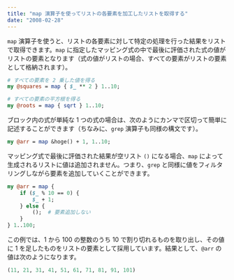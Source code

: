 ```yaml
---
title: "map 演算子を使ってリストの各要素を加工したリストを取得する"
date: "2008-02-28"
---
```


`map` 演算子を使うと、リストの各要素に対して特定の処理を行った結果をリストで取得できます。`map` に指定したマッピング式の中で最後に評価された式の値がリストの要素となります（式の値がリストの場合、すべての要素がリストの要素として格納されます）。

```perl
# すべての要素を 2 乗した値を得る
my @squares = map { $_ ** 2 } 1..10;

# すべての要素の平方根を得る
my @roots = map { sqrt } 1..10;
```

ブロック内の式が単純な 1 つの式の場合は、次のようにカンマで区切って簡単に記述することができます（ちなみに、`grep` 演算子も同様の構文です）。

```perl
my @arr = map &hoge() + 1, 1..10;
```

マッピング式で最後に評価された結果が空リスト `()` になる場合、`map` によって生成されるリストに値は追加されません。つまり、`grep` と同様に値をフィルタリングしながら要素を追加していくことができます。

```perl
my @arr = map {
    if ($_ % 10 == 0) {
        $_ + 1;
    } else {
        ();  # 要素追加しない
    }
} 1..100;
```

この例では、1 から 100 の整数のうち 10 で割り切れるものを取り出し、その値に 1 を足したものをリストの要素として採用しています。結果として、`@arr` の値は次のようになります。

```perl
(11, 21, 31, 41, 51, 61, 71, 81, 91, 101)
```

